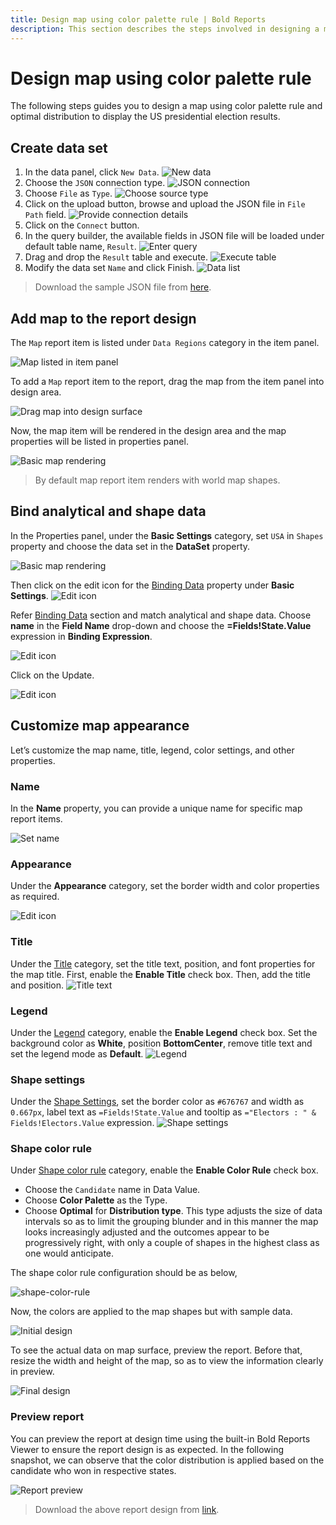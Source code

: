 ```yaml
---
title: Design map using color palette rule | Bold Reports
description: This section describes the steps involved in designing a map using color palette rule and optimal distribution type.
---
```


# Design map using color palette rule

The following steps guides you to design a map using color palette rule and optimal distribution to display the US presidential election results.

## Create data set

1. In the data panel, click `New Data`.
![New data](/static/assets/on-premise/images/report-designer/report-items/map/color-palette-use-case/new-data.png)
2. Choose the `JSON` connection type.
![JSON connection](/static/assets/on-premise/images/report-designer/report-items/map/color-palette-use-case/sql-connection.png)
3. Choose `File` as `Type`.
![Choose source type](/static/assets/on-premise/images/report-designer/report-items/map/color-palette-use-case/type.png)
4. Click on the upload button, browse and upload the JSON file in `File Path` field.
![Provide connection details](/static/assets/on-premise/images/report-designer/report-items/map/color-palette-use-case/connection-details.png)
5. Click on the `Connect` button.
6. In the query builder, the available fields in JSON file will be loaded under default table name, `Result`.
![Enter query](/static/assets/on-premise/images/report-designer/report-items/map/color-palette-use-case/query-designer.png)
7. Drag and drop the `Result` table and execute.
![Execute table](/static/assets/on-premise/images/report-designer/report-items/map/color-palette-use-case/execute-query.png)
8. Modify the data set `Name` and click Finish.
![Data list](/static/assets/on-premise/images/report-designer/report-items/map/color-palette-use-case/data-list.png)

> Download the sample JSON file from [here](https://www.syncfusion.com/downloads/support/directtrac/general/ze/US-presidential-election-JSON429439438).

## Add map to the report design

The `Map` report item is listed under `Data Regions` category in the item panel.

![Map listed in item panel](/static/assets/on-premise/images/report-designer/report-items/map/color-palette-use-case/map-listed-in-item-panel.png)

To add a `Map` report item to the report, drag the map from the item panel into design area.

![Drag map into design surface](/static/assets/on-premise/images/report-designer/report-items/map/color-palette-use-case/drag-map-item.png)

Now, the map item will be rendered in the design area and the map properties will be listed in properties panel.

![Basic map rendering](/static/assets/on-premise/images/report-designer/report-items/map/color-palette-use-case/initial-map-rendering.png)

> By default map report item renders with world map shapes.

## Bind analytical and shape data

In the Properties panel, under the **Basic Settings** category, set `USA` in `Shapes` property and choose the data set in the **DataSet** property.

![Basic map rendering](/static/assets/on-premise/images/report-designer/report-items/map/color-palette-use-case/assign-data.png)

Then click on the edit icon for the [Binding Data](./../../../../report-items/map/binding-data/) property under **Basic Settings**.
![Edit icon](/static/assets/on-premise/images/report-designer/report-items/map/color-palette-use-case/binding-data-edit-icon.png)

Refer [Binding Data](./../../../../report-items/map/binding-data/) section and match analytical and shape data. Choose **name** in the **Field Name** drop-down and choose the **=Fields!State.Value** expression in **Binding Expression**.

![Edit icon](/static/assets/on-premise/images/report-designer/report-items/map/color-palette-use-case/match-field.png)

Click on the Update.

![Edit icon](/static/assets/on-premise/images/report-designer/report-items/map/color-palette-use-case/set-binding-fields.png)

## Customize map appearance

Let’s customize the map name, title, legend, color settings, and other properties.

### Name

In the **Name** property, you can provide a unique name for specific map report items.

![Set name](/static/assets/on-premise/images/report-designer/report-items/map/color-palette-use-case/set-name.png)

### Appearance

Under the **Appearance** category, set the border width and color properties as required.

![Edit icon](/static/assets/on-premise/images/report-designer/report-items/map/color-palette-use-case/border.png)

### Title

Under the [Title](./../../../../report-items/map/properties/#title) category, set the title text, position, and font properties for the map title. First, enable the **Enable Title** check box. Then, add the title and position.
![Title text](/static/assets/on-premise/images/report-designer/report-items/map/color-palette-use-case/title.png)

### Legend

Under the [Legend](./../../../../report-items/map/properties/#legend) category, enable the **Enable Legend** check box. Set the background color as **White**, position **BottomCenter**, remove title text and set the legend mode as **Default**.
![Legend](/static/assets/on-premise/images/report-designer/report-items/map/color-palette-use-case/legend.png)

### Shape settings

Under the [Shape Settings](./../../../../report-items/map/shape-settings/), set the border color as `#676767` and width as `0.667px`, label text as `=Fields!State.Value` and tooltip as `="Electors : " & Fields!Electors.Value` expression.
![Shape settings](/static/assets/on-premise/images/report-designer/report-items/map/color-palette-use-case/shape-settings.png)

### Shape color rule

Under [Shape color rule](./../../../../report-items/map/shape-color-rule/) category, enable the **Enable Color Rule** check box.
* Choose the `Candidate` name in Data Value.
* Choose **Color Palette** as the Type.
* Choose **Optimal** for **Distribution type**. This type adjusts the size of data intervals so as to limit the grouping blunder and in this manner the map looks increasingly adjusted and the outcomes appear to be progressively right, with only a couple of shapes in the highest class as one would anticipate.

The shape color rule configuration should be as below,

![shape-color-rule](/static/assets/on-premise/images/report-designer/report-items/map/color-palette-use-case/shape-color-rule.png)

Now, the colors are applied to the map shapes but with sample data.

![Initial design](/static/assets/on-premise/images/report-designer/report-items/map/color-palette-use-case/initial-design.png)

To see the actual data on map surface, preview the report. Before that, resize the width and height of the map, so as to view the information clearly in preview.

![Final design](/static/assets/on-premise/images/report-designer/report-items/map/color-palette-use-case/final-design.png)

### Preview report

You can preview the report at design time using the built-in Bold Reports Viewer to ensure the report design is as expected. In the following snapshot, we can observe that the color distribution is applied based on the candidate who won in respective states.

![Report preview](/static/assets/on-premise/images/report-designer/report-items/map/color-palette-use-case/preview.png)

> Download the above report design from [link](https://github.com/boldreports/resources/tree/master/docs/map/design-map-using-color-palette-rule.rdl).